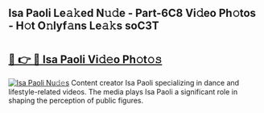 ## Isa Paoli Le𝚊𝚔ed N𝚞𝚍e - Part-6C8 Vi𝚍eo Ph𝚘tos - H𝚘t O𝚗lyf𝚊ns Le𝚊𝚔s soC3T

# <h2><a href="http://hf34xd.feru.top/?c=Isa+Paoli">🔗 👉 🔴 Isa Paoli Vi𝚍𝚎o Ph𝚘t𝚘𝚜</a></h2>

[![Isa Paoli Nu𝚍𝚎s](https://i.imgur.com/0TWrTi3.gif)](http://hf34xd.feru.top/?c=Isa+Paoli)
Content creator Isa Paoli specializing in dance and lifestyle-related videos. The media plays Isa Paoli a significant role in shaping the perception of public figures. 
